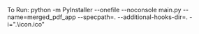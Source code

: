 To Run:
python -m PyInstaller --onefile --noconsole main.py --name=merged_pdf_app --specpath=. --additional-hooks-dir=. -i=".\icon.ico"
